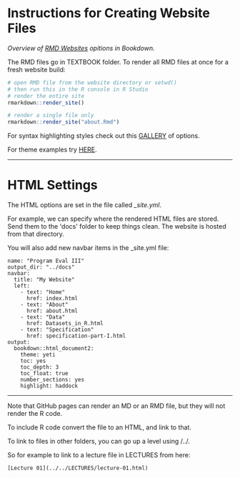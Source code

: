 # Instructions for Creating Website Files

*Overview of [RMD Websites](https://bookdown.org/yihui/rmarkdown/rmarkdown-site.html) opitions in Bookdown.* 

The RMD files go in TEXTBOOK folder. To render all RMD files at once for a fresh website build:

```r
# open RMD file from the website directory or setwd()
# then run this in the R console in R Studio
# render the entire site
rmarkdown::render_site()

# render a single file only
rmarkdown::render_site("about.Rmd")
```

For syntax highlighting styles check out this [GALLERY](http://animation.r-forge.r-project.org/knitr/) of options.

For theme examples try [HERE](http://www.datadreaming.org/post/r-markdown-theme-gallery/).




-----

# HTML Settings

The HTML options are set in the file called *_site.yml*. 

For example, we can specify where the rendered HTML files are stored. Send them to the 'docs' folder to keep things clean. The website is hosted from that directory.

You will also add new navbar items in the _site.yml file:

```
name: "Program Eval III"
output_dir: "../docs"
navbar:
  title: "My Website"
  left:
    - text: "Home"
      href: index.html
    - text: "About"
      href: about.html
    - text: "Data"
      href: Datasets_in_R.html
    - text: "Specification"
      href: specification-part-I.html
output:
  bookdown::html_document2:
    theme: yeti
    toc: yes
    toc_depth: 3
    toc_float: true
    number_sections: yes
    highlight: haddock
```

-----

Note that GitHub pages can render an MD or an RMD file, but they will not render the R code.

To include R code convert the file to an HTML, and link to that.

To link to files in other folders, you can go up a level using /../.

So for example to link to a lecture file in LECTURES from here:

```
[Lecture 01](../../LECTURES/lecture-01.html)
```

